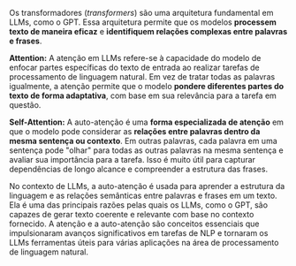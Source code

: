 Os transformadores (*transformers*) são uma arquitetura fundamental em LLMs, como o GPT. Essa arquitetura permite que os modelos **processem texto de maneira eficaz** e **identifiquem relações complexas entre palavras e frases**.

**Attention:** A atenção em LLMs refere-se à capacidade do modelo de enfocar partes específicas do texto de entrada ao realizar tarefas de processamento de linguagem natural. Em vez de tratar todas as palavras igualmente, a atenção permite que o modelo **pondere diferentes partes do texto de forma adaptativa**, com base em sua relevância para a tarefa em questão.

**Self-Attention:** A auto-atenção é uma **forma especializada de atenção** em que o modelo pode considerar as **relações entre palavras dentro da mesma sentença ou contexto**. Em outras palavras, cada palavra em uma sentença pode "olhar" para todas as outras palavras na mesma sentença e avaliar sua importância para a tarefa. Isso é muito útil para capturar dependências de longo alcance e compreender a estrutura das frases.

No contexto de LLMs, a auto-atenção é usada para aprender a estrutura da linguagem e as relações semânticas entre palavras e frases em um texto. Ela é uma das principais razões pelas quais os LLMs, como o GPT, são capazes de gerar texto coerente e relevante com base no contexto fornecido. A atenção e a auto-atenção são conceitos essenciais que impulsionaram avanços significativos em tarefas de NLP e tornaram os LLMs ferramentas úteis para várias aplicações na área de processamento de linguagem natural.